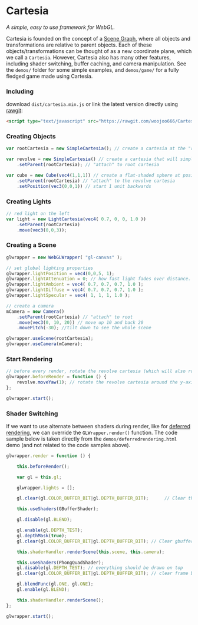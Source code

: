 Cartesia
========

_A simple, easy to use framework for WebGL._

Cartesia is founded on the concept of a [Scene Graph](https://en.wikipedia.org/wiki/Scene_graph), where all objects and transformations are relative to parent objects. Each of these objects/transformations can be thought of as a new coordinate plane, which we call a `Cartesia`. However, Cartesia also has many other features, including shader switching, buffer caching, and camera manipulation. See the `demos/` folder for some simple examples, and `demos/game/` for a fully fledged game made using Cartesia.

### Including

download `dist/cartesia.min.js` or link the latest version directly using [rawgit](https://rawgit.com/):

```html
<script type="text/javascript" src="https://rawgit.com/woojoo666/Cartesia/master/dist/cartesia.min.js"></script>
```

### Creating Objects

```js
var rootCartesia = new SimpleCartesia(); // create a cartesia at the "root" of the scene graph

var revolve = new SimpleCartesia() // create a cartesia that will simply rotate around the y-axis
	.setParent(rootCartesia); // "attach" to root cartesia

var cube = new Cube(vec4(1,1,1)) // create a flat-shaded sphere at position (1,1,0.7) with radius 4 and complexity 20
	.setParent(rootCartesia) // "attach" to the revolve cartesia
	.setPosition(vec3(0,0,1)) // start 1 unit backwards
```

### Creating Lights

```js
// red light on the left
var light = new LightCartesia(vec4( 0.7, 0, 0, 1.0 ))
	.setParent(rootCartesia)
	.move(vec3(0,0,3));
```

### Creating a Scene

```js
glwrapper = new WebGLWrapper( "gl-canvas" );

// set global lighting properties
glwrapper.lightPosition = vec4(0,0,5, 1);
glwrapper.lightAttenuation = 0; // how fast light fades over distance. Still needs tweaking, set this to 0 for now
glwrapper.lightAmbient = vec4( 0.7, 0.7, 0.7, 1.0 );
glwrapper.lightDiffuse = vec4( 0.7, 0.7, 0.7, 1.0 );
glwrapper.lightSpecular = vec4( 1, 1, 1, 1.0 );

// create a camera
mCamera = new Camera()
	.setParent(rootCartesia) // "attach" to root
	.move(vec3(0, 10, 20)) // move up 10 and back 20
	.movePitch(-30); //tilt down to see the whole scene

glwrapper.useScene(rootCartesia);
glwrapper.useCamera(mCamera);
```

### Start Rendering

```js
// before every render, rotate the revolve cartesia (which will also rotate the "attached" cube)
glwrapper.beforeRender = function () {
	revolve.moveYaw(1); // rotate the revolve cartesia around the y-axis
};

glwrapper.start();
```

### Shader Switching

If we want to use alternate between shaders during render, like for [deferred rendering](https://gamedevelopment.tutsplus.com/articles/forward-rendering-vs-deferred-rendering--gamedev-12342), we can override the `GLWrapper.render()` function. The code sample below is taken directly from the `demos/deferredrendering.html` demo (and not related to the code samples above).

```js
glwrapper.render = function () {

	this.beforeRender();

	var gl = this.gl;

	glwrapper.lights = [];

	gl.clear(gl.COLOR_BUFFER_BIT|gl.DEPTH_BUFFER_BIT);      // Clear the color as well as the depth buffer.

	this.useShaders(GBufferShader);

	gl.disable(gl.BLEND);

	gl.enable(gl.DEPTH_TEST);
	gl.depthMask(true);
	gl.clear(gl.COLOR_BUFFER_BIT|gl.DEPTH_BUFFER_BIT); // Clear gbuffer

	this.shaderHandler.renderScene(this.scene, this.camera);

	this.useShaders(PhongQuadShader);
	gl.disable(gl.DEPTH_TEST); // everything should be drawn on top
	gl.clear(gl.COLOR_BUFFER_BIT|gl.DEPTH_BUFFER_BIT); // clear frame buffer

	gl.blendFunc(gl.ONE, gl.ONE);
	gl.enable(gl.BLEND);

	this.shaderHandler.renderScene();
};

glwrapper.start();
```
